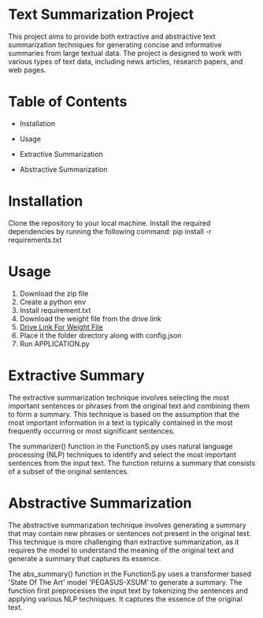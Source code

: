 # Text Summarization Project
This project aims to provide both extractive and abstractive text summarization techniques for generating concise and informative summaries from large textual data. 
The project is designed to work with various types of text data, including news articles, research papers, and web pages.

# Table of Contents
*  Installation
-  Usage
+  Extractive Summarization
*  Abstractive Summarization
  
# Installation
Clone the repository to your local machine.
Install the required dependencies by running the following command:
pip install -r requirements.txt

# Usage
1. Download the zip file
2. Create a python env 
3. Install requirement.txt
4. Download the weight file from the drive link
5. [Drive Link For Weight File](https://drive.google.com/file/d/1ZnlUmouraXeiV1ilWk2AM5ErJ7BQqZTW/view?usp=sharing)
6. Place it the folder directory along with config.json
7. Run APPLICATION.py


# Extractive Summary
The extractive summarization technique involves selecting the most important sentences or phrases from the original text and combining them to form a summary. This technique is based on the assumption that the most important information in a text is typically contained in the most frequently occurring or most significant sentences.

The summarizer() function in the FunctionS.py uses natural language processing (NLP) techniques to identify and select the most important sentences from the input text. The function returns a summary that consists of a subset of the original sentences.

# Abstractive Summarization
The abstractive summarization technique involves generating a summary that may contain new phrases or sentences not present in the original text. This technique is more challenging than extractive summarization, as it requires the model to understand the meaning of the original text and generate a summary that captures its essence.

The abs_summary() function in the FunctionS.py uses a transformer based 'State Of The Art' model 'PEGASUS-XSUM' to generate a summary. The function first preprocesses the input text by tokenizing the sentences and applying various NLP techniques. It captures the essence of the original text.


